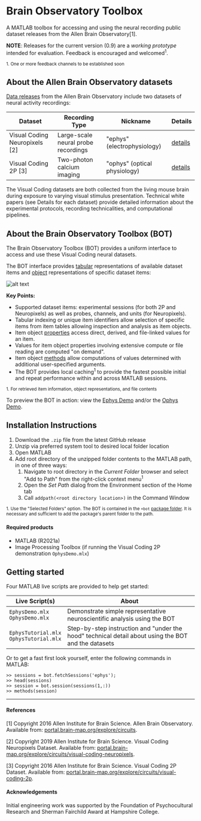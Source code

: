 # Brain Observatory Toolbox
A MATLAB toolbox for accessing and using the neural recording public dataset releases from the Allen Brain Observatory\[1\]. 

**NOTE**: Releases for the current version (0.9) are a *working prototype* intended for evaluation. Feedback is encouraged and welcomed<sup>1</sup>.

<sup>1. One or more feedback channels to be established soon</sup>

## About the Allen Brain Observatory datasets
[Data releases](https://portal.brain-map.org/latest-data-release) from the Allen Brain Observatory include two datasets of neural activity recordings: 

| Dataset | Recording Type | Nickname | Details |
| --- | --- | --- | --- |
| Visual Coding Neuropixels \[2\] | Large-scale neural probe recordings | "ephys" (electrophysiology) | [details](https://portal.brain-map.org/explore/circuits/visual-coding-neuropixels) |
| Visual Coding 2P \[3\] | Two-photon calcium imaging | "ophys" (optical physiology) | [details](http://portal.brain-map.org/explore/circuits/visual-coding-2p) |

The Visual Coding datasets are both collected from the living mouse brain during exposure to varying visual stimulus presentation. Technical white papers (see Details for each dataset) provide detailed information about the experimental protocols, recording technicalities, and computational pipelines. 

## About the Brain Observatory Toolbox (BOT) 
 
The Brain Observatory Toolbox (BOT) provides a uniform interface to access and use these Visual Coding neural datasets. 

The BOT interface provides [tabular](https://www.mathworks.com/help/matlab/matlab_prog/access-data-in-a-table.html) representations of available dataset items and [object](https://www.mathworks.com/help/matlab/matlab_oop/operations-with-objects.html) representations of specific dataset items: 

![alt text](https://github.com/emeyers/Brain-Observatory-Toolbox/blob/backend/BOTDataSchematic.png?raw=true)

**Key Points:**
* Supported dataset items: experimental sessions (for both 2P and Neuropixels) as well as probes, channels, and units (for Neuropixels). 
* Tabular indexing or unique item identifiers allow selection of specific items from item tables allowing inspection and analysis as item objects.
* Item object [properties](https://www.mathworks.com/help/matlab/properties-storing-data-and-state.html) access direct, derived, and file-linked values for an item. 
* Values for item object properties involving extensive compute or file reading are computed "on demand". 
* Item object [methods](https://www.mathworks.com/help/matlab/methods-defining-operations.html?s_tid=CRUX_lftnav) allow computations of values determined with additional user-specified arguments. 
* The BOT provides local caching<sup>1</sup> to provide the fastest possible initial and repeat performance within and across MATLAB sessions.

<sup>1. For retrieved item information, object representations, and file contents</sup>

To preview the BOT in action: view the [Ephys Demo](https://viewer.mathworks.com/?viewer=live_code&url=https%3A%2F%2Fwww.mathworks.com%2Fmatlabcentral%2Fmlc-downloads%2Fdownloads%2F6aee4c33-d05e-4715-82ab-748f121adcad%2Fd61de411-5e28-4eba-8c36-c8b1df0435fc%2Ffiles%2FEphysDemo.mlx&embed=web) and/or the [Ophys Demo](https://viewer.mathworks.com/?viewer=live_code&url=https%3A%2F%2Fwww.mathworks.com%2Fmatlabcentral%2Fmlc-downloads%2Fdownloads%2F6aee4c33-d05e-4715-82ab-748f121adcad%2Fd61de411-5e28-4eba-8c36-c8b1df0435fc%2Ffiles%2FOphysDemo.mlx&embed=web).

## Installation Instructions

1. Download the `.zip` file from the latest GitHub release
2. Unzip via preferred system tool to desired local folder location
3. Open MATLAB 
4. Add root directory of the unzipped folder contents to the MATLAB path, in one of three ways: 
   1. Navigate to root directory in the *Current Folder* browser and select "Add to Path" from the right-click context menu<sup>1</sup>
   1. Open the *Set Path* dialog from the Environment section of the Home tab
   1. Call `addpath(<root directory location>)` in the Command Window
   
<sup>1. Use the "Selected Folders" option. The BOT is contained in the `+bot` [package folder](https://www.mathworks.com/help/matlab/matlab_oop/scoping-classes-with-packages.html). It is necessary and sufficient to add the package's parent folder to the path. </sup>

#### Required products
* MATLAB (R2021a)
* Image Processing Toolbox (if running the Visual Coding 2P demonstration `OphysDemo.mlx`)

## Getting started
Four MATLAB live scripts are provided to help get started: 

| Live Script(s) | About |
| --- | --- |
| `EphysDemo.mlx`<br>`OphysDemo.mlx` | Demonstrate simple representative neuroscientific analysis using the BOT | 
| `EphysTutorial.mlx`<br>`OphysTutorial.mlx` | Step-by-step instruction and "under the hood" technical detail about using the BOT and the datasets | 
 
 
Or to get a fast first look yourself, enter the following commands in MATLAB: 
```
>> sessions = bot.fetchSessions('ephys'); 
>> head(sessions) 
>> session = bot.session(sessions(1,:))
>> methods(session) 
```
----
#### References

[1] Copyright 2016 Allen Institute for Brain Science. Allen Brain Observatory. Available from: [portal.brain-map.org/explore/circuits](http://portal.brain-map.org/explore/circuits).

[2] Copyright 2019 Allen Institute for Brain Science. Visual Coding Neuropixels Dataset. Available from: [portal.brain-map.org/explore/circuits/visual-coding-neuropixels](https://portal.brain-map.org/explore/circuits/visual-coding-neuropixels).

[3] Copyright 2016 Allen Institute for Brain Science. Visual Coding 2P Dataset. Available from: [portal.brain-map.org/explore/circuits/visual-coding-2p](http://portal.brain-map.org/explore/circuits/visual-coding-2p).

#### Acknowledgements

Initial engineering work was supported by the Foundation of Psychocultural Research and Sherman Fairchild Award at Hampshire College. 
